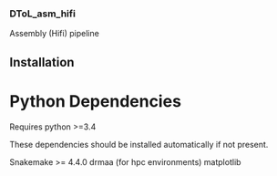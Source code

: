 ### DToL_asm_hifi
Assembly (Hifi) pipeline

## Installation

# Python Dependencies

Requires python >=3.4

These dependencies should be installed automatically if not present.

Snakemake >= 4.4.0 
drmaa (for hpc environments)
matplotlib
